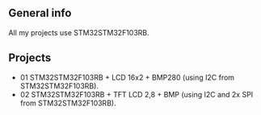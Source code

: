 ## General info
All my projects use STM32STM32F103RB.

## Projects
- 01 STM32STM32F103RB + LCD 16x2 + BMP280 (using I2C from STM32STM32F103RB).
- 02 STM32STM32F103RB + TFT LCD 2,8 + BMP (using I2C and 2x SPI from STM32STM32F103RB).
